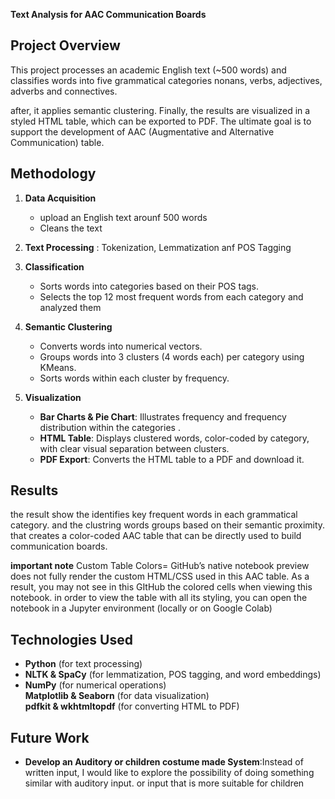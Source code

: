 **Text Analysis for AAC Communication Boards**

## **Project Overview**

This project processes an academic English text (~500 words) and classifies words into five grammatical categories nonans, verbs, adjectives, adverbs and connectives.

 after, it applies semantic clustering. Finally, the results are visualized in a styled HTML table, which can be exported to PDF. The ultimate goal is to support the development of AAC (Augmentative and Alternative Communication) table.

## **Methodology**

1. **Data Acquisition**  
   - upload an  English text arounf 500 words  
   - Cleans the text
     
2. **Text Processing**   : Tokenization, Lemmatization anf POS Tagging


3. **Classification**  
   - Sorts words into categories based on their POS tags.  
   - Selects the top 12 most frequent words from each category and analyzed them
      
4. **Semantic Clustering**  
   - Converts words into numerical vectors.  
   - Groups words into 3 clusters (4 words each) per category using KMeans.  
   - Sorts words within each cluster by frequency.

5. **Visualization**  
   - **Bar Charts & Pie Chart**: Illustrates frequency  and frequency distribution within  the categories .  
   - **HTML Table**: Displays clustered words, color-coded by category, with clear visual separation between clusters.  
   - **PDF Export**: Converts the HTML table to a PDF and download it.
      
## **Results**

the result show the identifies key frequent words in each grammatical category. and the clustring  words groups based on  their semantic proximity.  that creates a color-coded AAC table that can be directly used to build communication boards.


   **important note**
Custom Table Colors=  GitHub’s native notebook preview does not fully render the custom HTML/CSS used in  this AAC table. As a result, you may not see  in this GItHub the colored cells when viewing this notebook.  in order to view the table with all its styling, you can  open the notebook in a Jupyter environment (locally or on Google Colab)

## **Technologies Used**
-  **Python** (for text processing)  
-  **NLTK & SpaCy** (for lemmatization, POS tagging, and word embeddings)  
-  **NumPy** (for numerical operations)  
   **Matplotlib & Seaborn** (for data visualization)  
   **pdfkit & wkhtmltopdf** (for converting HTML to PDF)

## **Future Work**
- **Develop an Auditory or children costume made System**:Instead of written input, I would like to explore the possibility of doing something similar with auditory input. or input that is more suitable for children 


